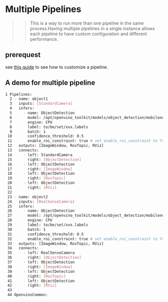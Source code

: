 # Multiple Pipelines
>> This is a way to run more than one pipeline in the same process.Having multiple pipelines in a single instance allows each pipeline to have custom configuration and different performance.

## prerequest
see [this guide](https://github.com/intel/ros2_openvino_toolkit/blob/doc-ov.2020.3/doc/tables_of_contents/tutorials/configuration_file_customization.md) to see how to customize a pipeline.

## A demo for multiple pipeline
```bash
1 Pipelines:
  2 - name: object1
  3   inputs: [StandardCamera]
  4   infers:
  5     - name: ObjectDetection
  6       model: /opt/openvino_toolkit/models/object_detection/mobilenet-ssd/caffe/output/FP32/mobilenet-ssd.xml
  7       engine: CPU
  8       label: to/be/set/xxx.labels
  9       batch: 1
 10       confidence_threshold: 0.5
 11       enable_roi_constraint: true # set enable_roi_constraint to false if you don't want to make the inferred ROI (region of interest) constrained into the camera frame
 12   outputs: [ImageWindow, RosTopic, RViz]
 13   connects:
 14     - left: StandardCamera
 15       right: [ObjectDetection]
 16     - left: ObjectDetection
 17       right: [ImageWindow]
 18     - left: ObjectDetection
 19       right: [RosTopic]
 20     - left: ObjectDetection
 21       right: [RViz]
 22 
 23 - name: object2
 24   inputs: [RealSenseCamera]
 25   infers:
 26     - name: ObjectDetection
 27       model: /opt/openvino_toolkit/models/object_detection/mobilenet-ssd/caffe/output/FP32/mobilenet-ssd.xml
 28       engine: CPU
 29       label: to/be/set/xxx.labels
 30       batch: 1
 31       confidence_threshold: 0.5
 32       enable_roi_constraint: true # set enable_roi_constraint to false if you don't want to make the inferred ROI (region of interest) constrained into the camera frame
 33   outputs: [ImageWindow, RosTopic, RViz]
 34   connects:
 35     - left: RealSenseCamera
 36       right: [ObjectDetection]
 37     - left: ObjectDetection
 38       right: [ImageWindow]
 39     - left: ObjectDetection
 40       right: [RosTopic]
 41     - left: ObjectDetection
 42       right: [RViz]
 43 
 44 OpenvinoCommon:

```
